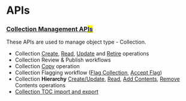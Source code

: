 # APIs

### [Collection Management AP<mark style="color:blue;">Is</mark>](https://documenter.getpostman.com/view/25463377/2s8ZDa32au)

These APIs are used to manage object type - Collection.

* Collection [Create](https://documenter.getpostman.com/view/25463377/2s9YC4VDL3#d5881536-fd24-4a22-9cc0-1e34ab3b0fac), [Read](https://documenter.getpostman.com/view/25463377/2s9YC4VDL3#81a4bfd1-c361-4e51-bbd5-f5915ece9d1a), [Update](https://documenter.getpostman.com/view/25463377/2s9YC4VDL3#4ff76cdb-70e2-426c-9086-be018049b7e4) and [Retire](https://documenter.getpostman.com/view/25463377/2s9YC4VDL3#f3df53a3-e6ec-488e-96c9-eef95283808d) operations
* Collection Review & Publish workflows
* Collection [Copy](https://documenter.getpostman.com/view/25463377/2s9YC4VDL3#02aa5603-abda-4fab-8361-7c9a104ce3d4) operation
* Collection Flagging workflow ([Flag Collection](https://documenter.getpostman.com/view/25463377/2s9YC4VDL3#58d8f9f3-af98-41b7-9fa0-64dd20897e12), [Accept Flag](https://documenter.getpostman.com/view/25463377/2s9YC4VDL3#b08989c7-743c-4c52-9b5e-77a2ed33a935))
* Collection **Hierarchy** [Create/Update](https://documenter.getpostman.com/view/25463377/2s9YC4VDL3#42b276bf-eca0-48be-8cdf-539270c409bf), [Read](https://documenter.getpostman.com/view/25463377/2s9YC4VDL3#cc653624-1912-437b-adcd-266d264002d6), [Add Contents](https://documenter.getpostman.com/view/25463377/2s9YC4VDL3#311ca039-4080-4229-97d9-60eda50f23bf), [Remove](https://documenter.getpostman.com/view/25463377/2s9YC4VDL3#68e6c89b-c1e2-43d7-a6c1-4878abbf534a) Contents operations
* [Collection TOC import and export](https://documenter.getpostman.com/view/25463377/2s9YC4VDL3#4002fcd9-59a5-4c82-9df7-3f048753a5cf)
